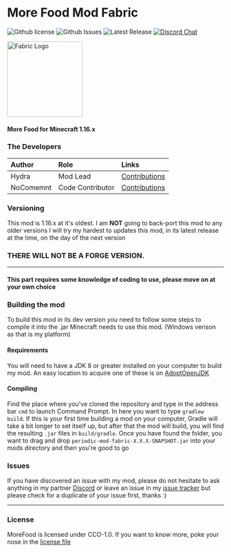 # More Food Mod Fabric
![Github license](https://img.shields.io/github/license/SerumHydra/MoreFoodModFabric.svg?label=License)
![Github Issues](https://img.shields.io/github/issues/SerumHydra/MoreFoodModFabric.svg?label=Issues)
![Latest Release](https://img.shields.io/github/v/release/SerumHydra/MoreFoodModFabric?label=Latest%20Release)
[![Discord Chat](https://img.shields.io/badge/Chat%20on-Discord-7289DA)](https://discord.gg/28N2Eeq2tT)

<a href="https://www.modrinth.com/mod/fabric-api" rel="nofollow"><img src="https://i.imgur.com/Ol1Tcf8.png" alt="Fabric Logo" width="175"></a>

#### More Food for Minecraft 1.16.x

### The Developers

| Author   | Role   | Links   |
|:---------|:-------|:--------|
| Hydra | Mod Lead | [Contributions](https://www.github.com/SerumHydra/MoreFoodModFabric/commits?author=SerumHydra) |
| NoComemnt | Code Contributor| [Contributions](https://www.github.com/SerumHydra/MoreFoodModFabric/commits?author=SerumHydra) |
### Versioning
This mod is 1.16.x at it's oldest. I am **NOT** going to back-port this mod to any older versions
I will try my hardest to updates this mod, in its latest release at the time, on the day of the next version
### THERE WILL NOT BE A FORGE VERSION.

----
#### This part requires some knowledge of coding to use, please move on at your own choice
### Building the mod
To build this mod in its dev version you need to follow some steps to compile it into the .jar Minecraft needs to use this mod. (Windows verison as that is my platform)

#### Requirements
You will need to have a JDK 8 or greater installed on your computer to build my mod. An easy location to acquire one of these is on [AdoptOpenJDK](https://adoptopenjdk.net)

#### Compiling
Find the place where you've cloned the repository and type in the address bar `cmd` to launch Command Prompt. In here you want to type `gradlew build`. If this is your first time building a mod on your computer, Gradle will take a bit longer to set itself up, but after that the mod will build, you will find the resulting `.jar` files in `build/gradle`. Once you have found the folder, you want to drag and drop `periodic-mod-fabric-X.X.X-SNAPSHOT.jar` into your mods directory and then you're good to go

### Issues
If you have discovered an issue with my mod, please do not hesitate to ask anything in my partner [Discord](https://discord.gg/28N2Eeq2tT) or leave an issue in my [issue tracker](https://www.github.com/SerumHydra/MoreFoodModFabric/issues) but please check for a duplicate of your issue first, thanks :)

----
### License
MoreFood is licensed under CCO-1.0. If you want to know more, poke your nose in the [license file](https://github.com/SerumHydra/MoreFoodModFabric/blob/main/LICENSE)
